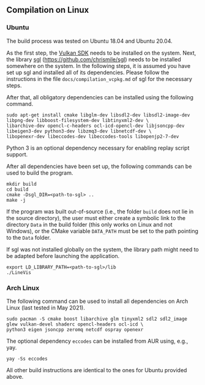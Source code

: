 ## Compilation on Linux

### Ubuntu

The build process was tested on Ubuntu 18.04 and Ubuntu 20.04.

As the first step, the [Vulkan SDK](https://vulkan.lunarg.com/sdk/home#linux) needs to be installed on the system. Next,
the library [sgl](https://github.com/chrismile/sgl) (https://github.com/chrismile/sgl) needs to be installed somewhere
on the system. In the following steps, it is assumed you have set up sgl and installed all of its dependencies.
Please follow the instructions in the file `docs/compilation_vcpkg.md` of sgl for the necessary steps.

After that, all obligatory dependencies can be installed using the following command.

```shell
sudo apt-get install cmake libglm-dev libsdl2-dev libsdl2-image-dev libpng-dev libboost-filesystem-dev libtinyxml2-dev \
libarchive-dev opencl-c-headers ocl-icd-opencl-dev libjsoncpp-dev libeigen3-dev python3-dev libzmq3-dev libnetcdf-dev \
libopenexr-dev libeccodes-dev libeccodes-tools libopenjp2-7-dev
```

Python 3 is an optional dependency necessary for enabling replay script support.

After all dependencies have been set up, the following commands can be used to build the program.

```shell
mkdir build
cd build
cmake -Dsgl_DIR=<path-to-sgl> ..
make -j
```

If the program was built out-of-source (i.e., the folder `build` does not lie in the source directory), the user must
either create a symbolic link to the directory `Data` in the build folder (this only works on Linux and not Windows),
or the CMake variable `DATA_PATH` must be set to the path pointing to the `Data` folder.

If sgl was not installed globally on the system, the library path might need to be adapted before launching the
application.

```shell
export LD_LIBRARY_PATH=<path-to-sgl>/lib
./LineVis
```


### Arch Linux

The following command can be used to install all dependencies on Arch Linux (last tested in May 2021).

```shell
sudo pacman -S cmake boost libarchive glm tinyxml2 sdl2 sdl2_image glew vulkan-devel shaderc opencl-headers ocl-icd \
python3 eigen jsoncpp zeromq netcdf ospray openexr
```

The optional dependency `eccodes` can be installed from AUR using, e.g., yay.

```shell
yay -Ss eccodes
```

All other build instructions are identical to the ones for Ubuntu provided above.
